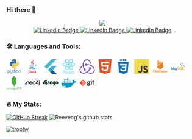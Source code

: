 ### Hi there 👋

<div id="header" align="center">
  <img src="https://media.giphy.com/media/M9gbBd9nbDrOTu1Mqx/giphy.gif" width="100"/>
</div>

<div id="badges" align="center">
    <a href="https://github.com/pedromonteiro01">
        <img src="https://img.shields.io/badge/Github-black?style=for-the-badge&logo=github&logoColor=white" alt="LinkedIn Badge"/>
    </a>
    <a href="https://www.linkedin.com/in/pedromonteiro01/">
        <img src="https://img.shields.io/badge/LinkedIn-blue?style=for-the-badge&logo=linkedin&logoColor=white" alt="LinkedIn Badge"/>
    </a>
    <a href="">
        <img src="https://img.shields.io/badge/Website-black?style=for-the-badge&logo=google-chrome&logoColor=white" alt="LinkedIn Badge"/>
    </a>
</div>

### 🛠️ Languages and Tools:
<div>
    <img src="https://github.com/devicons/devicon/blob/master/icons/python/python-original-wordmark.svg" title="Python" alt="Python" width="40" height="40"/>&nbsp; 
  <img src="https://github.com/devicons/devicon/blob/master/icons/java/java-original-wordmark.svg" title="Java" alt="Java" width="40" height="40"/>&nbsp;
  <img src="https://github.com/devicons/devicon/blob/master/icons/flutter/flutter-original.svg" title="Flutter" alt="Flutter" width="40" height="40"/>&nbsp;
    <img src="https://github.com/devicons/devicon/blob/master/icons/react/react-original-wordmark.svg" title="React" alt="React" width="40" height="40"/>&nbsp;
  <img src="https://github.com/devicons/devicon/blob/master/icons/redux/redux-original.svg" title="Redux" alt="Redux " width="40" height="40"/>&nbsp;
   <img src="https://github.com/devicons/devicon/blob/master/icons/html5/html5-original.svg" title="HTML5" alt="HTML" width="40" height="40"/>&nbsp;
  <img src="https://github.com/devicons/devicon/blob/master/icons/css3/css3-plain-wordmark.svg"  title="CSS3" alt="CSS" width="40" height="40"/>&nbsp;
  <img src="https://github.com/devicons/devicon/blob/master/icons/javascript/javascript-original.svg" title="JavaScript" alt="JavaScript" width="40" height="40"/>&nbsp;
  <img src="https://github.com/devicons/devicon/blob/master/icons/firebase/firebase-plain-wordmark.svg" title="Firebase" alt="Firebase" width="40" height="40"/>&nbsp;
  <img src="https://github.com/devicons/devicon/blob/master/icons/mysql/mysql-original-wordmark.svg" title="MySQL"  alt="MySQL" width="40" height="40"/>&nbsp;
    <img src="https://github.com/devicons/devicon/blob/master/icons/mongodb/mongodb-plain-wordmark.svg"  title="MongoDB" alt="MongoDB" width="40" height="40"/>&nbsp;
      <img src="https://github.com/devicons/devicon/blob/master/icons/neo4j/neo4j-original-wordmark.svg"  title="Neo4J" alt="Neo4J" width="40" height="40"/>&nbsp;
    <img src="https://github.com/devicons/devicon/blob/master/icons/django/django-plain-wordmark.svg" title="Django"  alt="Django" width="40" height="40"/>&nbsp;
    <img src="https://github.com/devicons/devicon/blob/master/icons/docker/docker-plain.svg" title="Docker"  alt="Docker" width="40" height="40"/>&nbsp;
  <img src="https://github.com/devicons/devicon/blob/master/icons/git/git-original-wordmark.svg" title="Git" **alt="Git" width="40" height="40"/>
</div>

### 🔥 My Stats:
[![GitHub Streak](https://github-readme-streak-stats.herokuapp.com/?user=pedromonteiro01&theme=dark)](https://git.io/streak-stats)
![Reeveng's github stats](https://github-readme-stats.vercel.app/api?username=pedromonteiro01&show_icons=true&title_color=fff&icon_color=79ff97&text_color=9f9f9f&bg_color=151515)

[![trophy](https://github-profile-trophy.vercel.app/?username=pedromonteiro01&theme=dracula&margin-w=5&margin-h=5&row=2&column=4)](https://github.com/pedromonteiro01/)



<!--
**pedromonteiro01/pedromonteiro01** is a ✨ _special_ ✨ repository because its `README.md` (this file) appears on your GitHub profile.

Here are some ideas to get you started:

- 🔭 I’m currently working on ...
- 🌱 I’m currently learning ...
- 👯 I’m looking to collaborate on ...
- 🤔 I’m looking for help with ...
- 💬 Ask me about ...
- 📫 How to reach me: ...
- 😄 Pronouns: ...
- ⚡ Fun fact: ...
-->
